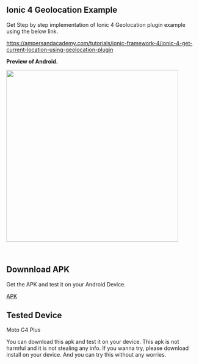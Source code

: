 ## Ionic 4 Geolocation Example

Get Step by step implementation of Ionic 4 Geolocation plugin example using the below link.

https://ampersandacademy.com/tutorials/ionic-framework-4/ionic-4-get-current-location-using-geolocation-plugin

<b>Preview of Android.</b>
<p>
<img src="https://github.com/bharathirajatut/ionic4/blob/master/geolocation(latitude%2Clongitude)-example/screenshot.jpg" height="450px">
</p>
<br>

## Downnload APK

Get the APK and test it on your Android Device.

<a href="https://github.com/bharathirajatut/ionic4/blob/master/geolocation(latitude%2Clongitude)-example/app-debug.apk">APK</a>

## Tested Device

Moto G4 Plus

You can download this apk and test it on your device. This apk is not harmful and it is not stealing any info. 
If you wanna try, please download install on your device. And you can try this without any worries.
